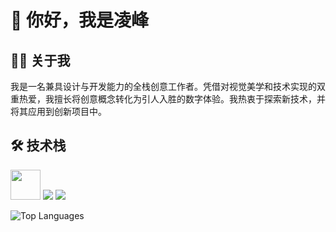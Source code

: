 # 👋 你好，我是凌峰

## 👨‍💻 关于我

我是一名兼具设计与开发能力的全栈创意工作者。凭借对视觉美学和技术实现的双重热爱，我擅长将创意概念转化为引人入胜的数字体验。我热衷于探索新技术，并将其应用到创新项目中。

## 🛠️ 技术栈
<p>
<img src="https://www.wkhub.com/wp-content/uploads/2018/12/TouchDesigner.png" height="48" />
<img src="https://skillicons.dev/icons?i=react,js,nodejs,threejs,css,sass" />
<img src="https://skillicons.dev/icons?i=figma,unity,ai,ps" />
</p>

![Top Languages](https://github-readme-stats.vercel.app/api/top-langs/?username=lingfeng11111&layout=compact)
